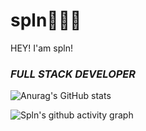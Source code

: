 # spln👨🏻‍💻
HEY! I'am spln!
### *FULL STACK DEVELOPER*

![Anurag's GitHub stats](https://github-readme-stats.vercel.app/api?username=spln13&show_icons=true&theme=synthwave)

![Spln's github activity graph](https://github-readme-activity-graph.cyclic.app/graph?username=spln13&theme=github)
